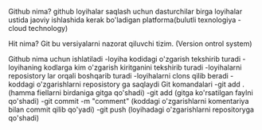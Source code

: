 Github nima?
 github loyihalar saqlash uchun dasturchilar birga loyihalar ustida jaoviy ishlashida kerak bo'ladigan platforma(bulutli texnologiya - cloud technology)

 Hit nima?
 Git bu versiyalarni nazorat qiluvchi tizim.
 (Version ontrol system)

 Github nima uchun ishlatiladi
 -loyiha kodidagi o'zgarish tekshirib turadi
 -loyihaning kodlarga kim o'zgarish kiritganini tekshirib turadi
 -loyihalarni reposistory  lar orqali boshqarib turadi
 -loyihalarni clons qilib beradi
 -koddagi o'zgarishlarni reposistory ga saqlaydi
 
 Git komandalari
-git add . (hamma fiellarni birdaniga gitga qo'shadi)
-git add <ffile name> (gitga ko'rsatilgan faylni qo'shadi)
-git commit -m "comment" (koddagi o'zgarishlarni komentariya bilan commit qilib qo'yadi)
-git push (loyihadagi o'zgarishlarni repositoryga qo'shadi)
